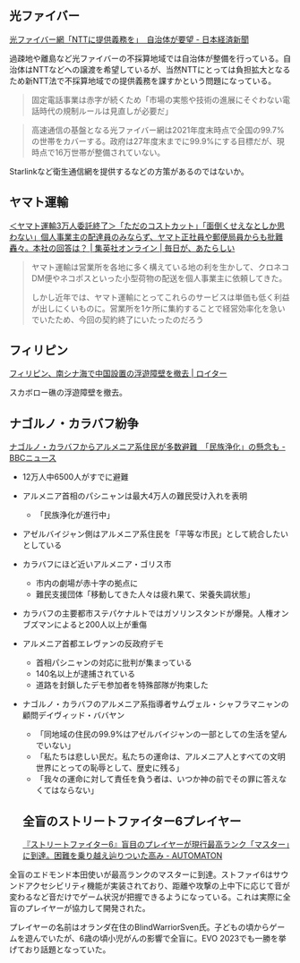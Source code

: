 ## 光ファイバー

[光ファイバー網「NTTに提供義務を」　自治体が要望 - 日本経済新聞](https://www.nikkei.com/article/DGXZQOUA253Y90V20C23A9000000/)

過疎地や離島など光ファイバーの不採算地域では自治体が整備を行っている。自治体はNTTなどへの譲渡を希望しているが、当然NTTにとっては負担拡大となるため新NTT法で不採算地域での提供義務を課すかという問題になっている。

> 固定電話事業は赤字が続くため「市場の実態や技術の進展にそぐわない電話時代の規制ルールは見直しが必要だ」

> 高速通信の基盤となる光ファイバー網は2021年度末時点で全国の99.7%の世帯をカバーする。政府は27年度末までに99.9%にする目標だが、現時点で16万世帯が整備されていない。

Starlinkなど衛生通信網を提供するなどの方策があるのではないか。

## ヤマト運輸

[＜ヤマト運輸3万人委託終了＞「ただのコストカット」「面倒くせえなとしか思わない」個人事業主の配達員のみならず、ヤマト正社員や郵便局員からも批難轟々。本社の回答は？ | 集英社オンライン | 毎日が、あたらしい](https://shueisha.online/newstopics/163642)

> ヤマト運輸は営業所を各地に多く構えている地の利を生かして、クロネコDM便やネコポスといった小型荷物の配送を個人事業主に依頼してきた。
>
> しかし近年では、ヤマト運輸にとってこれらのサービスは単価も低く利益が出しにくいものに。営業所を1ケ所に集約することで経営効率化を急いでいたため、今回の契約終了にいたったのだろう

## フィリピン

[フィリピン、南シナ海で中国設置の浮遊障壁を撤去 | ロイター](https://jp.reuters.com/world/china/OJOR3Y3A5RMYPO5O7FY7KEXPCI-2023-09-25/)

スカボロー礁の浮遊障壁を撤去。

## ナゴルノ・カラバフ紛争

[ナゴルノ・カラバフからアルメニア系住民が多数避難　「民族浄化」の懸念も - BBCニュース](https://www.bbc.com/japanese/66920920)

- 12万人中6500人がすでに避難
- アルメニア首相のパシニャンは最大4万人の難民受け入れを表明
  - 「民族浄化が進行中」
- アゼルバイジャン側はアルメニア系住民を「平等な市民」として統合したいとしている
- カラバフにほど近いアルメニア・ゴリス市
  - 市内の劇場が赤十字の拠点に
  - 難民支援団体「移動してきた人々は疲れ果て、栄養失調状態」
- カラバフの主要都市ステパケナルトではガソリンスタンドが爆発。人権オンブズマンによると200人以上が重傷
- アルメニア首都エレヴァンの反政府デモ
  - 首相パシニャンの対応に批判が集まっている
  - 140名以上が逮捕されている
  - 道路を封鎖したデモ参加者を特殊部隊が拘束した
- ナゴルノ・カラバフのアルメニア系指導者サムヴェル・シャフラマニャンの顧問デイヴィッド・ババヤン
  - 「同地域の住民の99.9%はアゼルバイジャンの一部としての生活を望んでいない」
  - 「私たちは悲しい民だ。私たちの運命は、アルメニア人とすべての文明世界にとっての恥辱として、歴史に残る」
  - 「我々の運命に対して責任を負う者は、いつか神の前でその罪に答えなくてはならない」

  ## 全盲のストリートファイター6プレイヤー

  [『ストリートファイター6』盲目のプレイヤーが現行最高ランク「マスター」に到達。困難を乗り越え辿りついた高み - AUTOMATON](https://automaton-media.com/articles/newsjp/20230926-266040/)

全盲のエドモンド本田使いが最高ランクのマスターに到達。ストファイ6はサウンドアクセシビリティ機能が実装されており、距離や攻撃の上中下に応じて音が変わるなど音だけでゲーム状況が把握できるようになっている。これは実際に全盲のプレイヤーが協力して開発された。

プレイヤーの名前はオランダ在住のBlindWarriorSven氏。子どもの頃からゲームを遊んでいたが、6歳の頃小児がんの影響で全盲に。EVO 2023でも一勝を挙げており話題となっていた。
